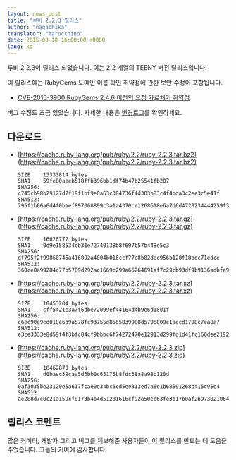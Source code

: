 ```yaml
---
layout: news_post
title: "루비 2.2.3 릴리스"
author: "nagachika"
translator: "marocchino"
date: 2015-08-18 16:00:00 +0000
lang: ko
---
```


루비 2.2.3이 릴리스 되었습니다.
이는 2.2 계열의 TEENY 버전 릴리스입니다.

이 릴리스에는 RubyGems 도메인 이름 확인 취약점에 관한 보안 수정이 포함됩니다.

* [CVE-2015-3900 RubyGems 2.4.6 이전의 요청 가로채기 취약점](http://ruby-korea.github.io/rubygems-blog/2015/05/14/CVE-2015-3900.html)

버그 수정도 조금 있었습니다.
자세한 내용은
[변경로그](https://svn.ruby-lang.org/repos/ruby/tags/v2_2_3/ChangeLog)를
확인하세요.

## 다운로드

* [https://cache.ruby-lang.org/pub/ruby/2.2/ruby-2.2.3.tar.bz2](https://cache.ruby-lang.org/pub/ruby/2.2/ruby-2.2.3.tar.bz2)

      SIZE:   13333814 bytes
      SHA1:   59fe80aeeb518ffb396bb1df74b47b25541fb207
      SHA256: c745cb98b29127d7f19f1bf9e0a63c384736f4d303b83c4f4bda3c2ee3c5e41f
      SHA512: 795f1b66a6d4f0baef897068899c3a1a4370ce1268618e6a7d6d4720234444259f371d1ba2e174b2f7580265e9f18eda3f295fbb087447aa6e8fb7a0f07526ce

* [https://cache.ruby-lang.org/pub/ruby/2.2/ruby-2.2.3.tar.gz](https://cache.ruby-lang.org/pub/ruby/2.2/ruby-2.2.3.tar.gz)

      SIZE:   16626772 bytes
      SHA1:   0d9e158534cb31e72740138b8f697b57b448e5c3
      SHA256: df795f2f99860745a416092a4004b016ccf77e8b82dec956b120f18bdc71edce
      SHA512: 360ce8a99284c77b5789d292ac1669c299a66264691af7c29cb93df9b9136adbfa9965f3259eba561b082650770e2f5552f273ab8178e9c81f93bf0091a7056b

* [https://cache.ruby-lang.org/pub/ruby/2.2/ruby-2.2.3.tar.xz](https://cache.ruby-lang.org/pub/ruby/2.2/ruby-2.2.3.tar.xz)

      SIZE:   10453204 bytes
      SHA1:   cff5421e3a7f6dbe72009ef44164d4b9e6d1801f
      SHA256: c6ec90e9ed018e6d9a578fc93755d8565839908d5796809e1aecd1798c7ea8a7
      SHA512: e3ce3333e8d59f4f3bfc84cf9bbbc6f74272470e12913d299fd1d41fc166dee21921eed1789591f50c3f3b6e5fd38fd1b99855c16aff28bdc4ae8fcc680c71bd

* [https://cache.ruby-lang.org/pub/ruby/2.2/ruby-2.2.3.zip](https://cache.ruby-lang.org/pub/ruby/2.2/ruby-2.2.3.zip)

      SIZE:   18462870 bytes
      SHA1:   d0baec39caa5d3bb0c65175b8fdc38a8a98b120d
      SHA256: 0af3035be23120e5a617fcae0d34bc6cd5ee313ed7a6e1b68591268b415c95e4
      SHA512: ae288d7c0c21a159cf8173b4b4d51281616cf92a50ec63fe3b17b0af2b97302106406330aaf203a997c1169dda215068b480b5947a6bed56db5d378b0a4d2be5

## 릴리스 코멘트

많은 커미터, 개발자 그리고 버그를 제보해준 사용자들이 이 릴리스를 만드는
데 도움을 주었습니다.
그들의 기여에 감사합니다.
